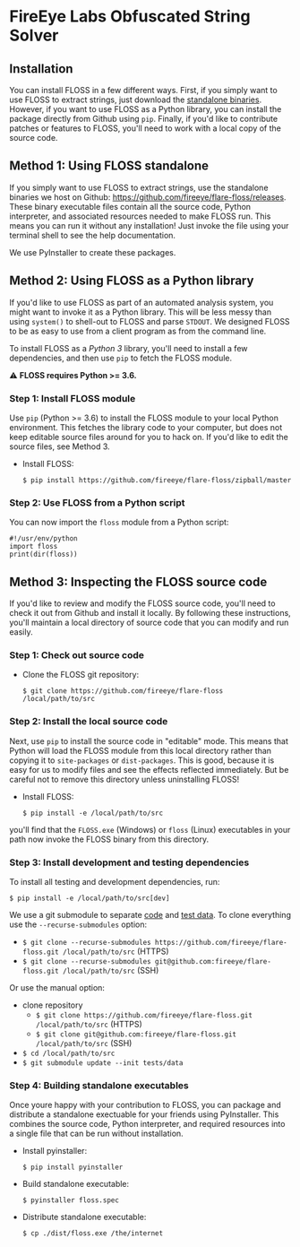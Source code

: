 # FireEye Labs Obfuscated String Solver

## Installation
You can install FLOSS in a few different ways.
First, if you simply want to use FLOSS to extract strings, just download
 the [standalone binaries](https://github.com/fireeye/flare-floss/releases).
However, if you want to use FLOSS as a Python library,
 you can install the package  directly from Github using `pip`.
Finally, if you'd like to contribute patches or features to FLOSS,
 you'll need to work with a local copy of the source code.

## Method 1: Using FLOSS standalone

If you simply want to use FLOSS to extract strings,
use the standalone binaries we host on Github:
 https://github.com/fireeye/flare-floss/releases.
These binary executable files contain all the source code,
 Python interpreter, and associated resources needed to make FLOSS run.
This means you can run it without any installation!
Just invoke the file using your terminal shell to see the help documentation.

We use PyInstaller to create these packages.


## Method 2: Using FLOSS as a Python library

If you'd like to use FLOSS as part of an automated analysis system,
 you might want to invoke it as a Python library.
This will be less messy than using `system()` to shell-out
 to FLOSS and parse `STDOUT`.
We designed FLOSS to be as easy to use from a client program as from
 the command line.

To install FLOSS as a *Python 3* library, you'll need to install a few
 dependencies, and then use `pip` to fetch the FLOSS module.
 
:warning: **FLOSS requires Python >= 3.6.**

### Step 1: Install FLOSS module

Use `pip` (Python >= 3.6) to install the FLOSS module to your local
 Python environment.
This fetches the library code to your computer, but does not keep
 editable source files around for you to hack on.
If you'd like to edit the source files, see Method 3.

- Install FLOSS:

    `$ pip install https://github.com/fireeye/flare-floss/zipball/master`


### Step 2: Use FLOSS from a Python script

You can now import the `floss` module from a Python script:

    #!/usr/env/python
    import floss
    print(dir(floss))


## Method 3: Inspecting the FLOSS source code

If you'd like to review and modify the FLOSS source code,
 you'll need to check it out from Github and install it locally.
By following these instructions, you'll maintain a local directory
 of source code that you can modify and run easily.

### Step 1: Check out source code

- Clone the FLOSS git repository:

    `$ git clone https://github.com/fireeye/flare-floss /local/path/to/src`

### Step 2: Install the local source code

Next, use `pip` to install the source code in "editable" mode.
This means that Python will load the FLOSS module from this local
 directory rather than copying it to `site-packages` or `dist-packages`.
This is good, because it is easy for us to modify files and see the
 effects reflected immediately.
But be careful not to remove this directory unless uninstalling FLOSS!

- Install FLOSS:

    `$ pip install -e /local/path/to/src`

you'll find that the `FLOSS.exe` (Windows) or `floss` (Linux) executables
 in your path now invoke the FLOSS binary from this directory.

### Step 3: Install development and testing dependencies

To install all testing and development dependencies, run:

`$ pip install -e /local/path/to/src[dev]`

We use a git submodule to separate [code](https://github.com/fireeye/flare-floss) and [test data](https://github.com/fireeye/flare-floss-testfiles).
To clone everything use the `--recurse-submodules` option:
- `$ git clone --recurse-submodules https://github.com/fireeye/flare-floss.git /local/path/to/src` (HTTPS)
- `$ git clone --recurse-submodules git@github.com:fireeye/flare-floss.git /local/path/to/src` (SSH)

Or use  the manual option:
- clone repository
  - `$ git clone https://github.com/fireeye/flare-floss.git /local/path/to/src` (HTTPS)
  - `$ git clone git@github.com:fireeye/flare-floss.git /local/path/to/src` (SSH)
- `$ cd /local/path/to/src`
- `$ git submodule update --init tests/data`


### Step 4: Building standalone executables

Once youre happy with your contribution to FLOSS, you can package and
 distribute a standalone exectuable for your friends using PyInstaller.
This combines the source code, Python interpreter, and required resources
 into a single file that can be run without installation.

- Install pyinstaller:

    `$ pip install pyinstaller`

- Build standalone executable:

    `$ pyinstaller floss.spec`

- Distribute standalone executable:

    `$ cp ./dist/floss.exe /the/internet`
